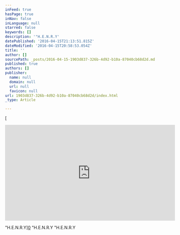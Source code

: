 ```yaml
---
inFeed: true
hasPage: true
inNav: false
inLanguage: null
starred: false
keywords: []
description: '"H.E.N.R.Y'
datePublished: '2016-04-15T21:13:51.815Z'
dateModified: '2016-04-15T20:58:53.054Z'
title: ''
author: []
sourcePath: _posts/2016-04-15-1903d837-326b-4d92-b10a-87040cb68d2d.md
published: true
authors: []
publisher:
  name: null
  domain: null
  url: null
  favicon: null
url: 1903d837-326b-4d92-b10a-87040cb68d2d/index.html
_type: Article

---
```

[

<iframe width="560" height="315" src="https://www.youtube.com/embed/ehj8m5fCMLM" frameborder="0" allowfullscreen="allowfullscreen" style=""></iframe>

"H.E.N.R.Y][0]
"H.E.N.R.Y
"H.E.N.R.Y

[0]: href